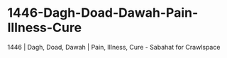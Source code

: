 # 1446-Dagh-Doad-Dawah-Pain-Illness-Cure
1446 | Dagh, Doad, Dawah | Pain, Illness, Cure - Sabahat for Crawlspace
